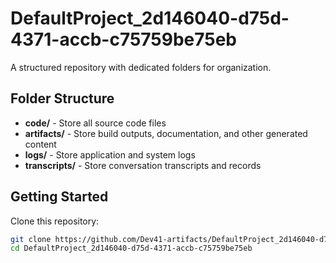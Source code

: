 # DefaultProject_2d146040-d75d-4371-accb-c75759be75eb
A structured repository with dedicated folders for organization.

## Folder Structure

- **code/** - Store all source code files
- **artifacts/** - Store build outputs, documentation, and other generated content
- **logs/** - Store application and system logs
- **transcripts/** - Store conversation transcripts and records

## Getting Started

Clone this repository:
```bash
git clone https://github.com/Dev41-artifacts/DefaultProject_2d146040-d75d-4371-accb-c75759be75eb
cd DefaultProject_2d146040-d75d-4371-accb-c75759be75eb
```

